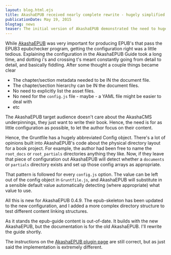 ```yaml
---
layout: blog.html.ejs
title: AkashaEPUB received nearly complete rewrite - hugely simplified
publicationDate: May 19, 2015
blogtag: news
teaser: The initial version of AkashaEPUB demonstrated the need to hugely simplify book configuration.  That's been done.
---
```


While [AkashaEPUB](/plugins/epub.html) was very important for producing EPUB's that pass the EPUB3 epubchecker program, getting the configuration right was a little tedious.  Explaining the configuration in the AkashaEPUB Guide took a long time, and dotting i's and crossing t's meant constantly going from detail to detail, and basically fiddling.  After some thought a couple things became clear

* The chapter/section metadata needed to be IN the document file.
* The chapter/section hierarchy can be IN the document files.
* No need to explicitly list the asset files.
* No need for the `config.js` file - maybe - a YAML file might be easier to deal with
* etc

The AkashaEPUB target audience doesn't care about the AkashaCMS underpinnings, they just want to write their book.  Hence, the need is for as little configuration as possible, to let the author focus on their content.

Hence, the Gruntfile has a hugely abbreviated Config object.  There's a lot of opinions built into AkashaEPUB's code about the physical directory layout for a book project.  For example, the author had been free to name the `root_docs` or `root_partials` directories anything they like.  Now, if they leave that piece of configuration out AkashaEPUB will detect whether a `documents` or `partials` directory exists and set up those config arrays as appropriate.

That pattern is followed for every `config.js` option.  The value can be left out of the config object in `Gruntfile.js`, and AkashaEPUB will substitute in a sensible default value automatically detecting (where appropriate) what value to use.

All this is new for AkashaEPUB 0.4.9.  The epub-skeleton has been updated to the new configuration, and I added a more complex directory structure to test different content linking structures.

As it stands the epub-guide content is out-of-date.  It builds with the new AkashaEPUB, but the documentation is for the old AkashaEPUB.  I'll rewrite the guide shortly.

The instructions on the [AkashaEPUB plugin page](/plugins/epub.html) are still correct, but as just said the implementation is extremely different.